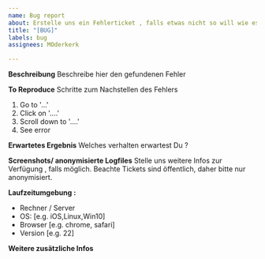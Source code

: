 ```yaml
---
name: Bug report
about: Erstelle uns ein Fehlerticket , falls etwas nicht so will wie es soll
title: "[BUG]"
labels: bug
assignees: MOderkerk

---
```


**Beschreibung**
Beschreibe hier den gefundenen Fehler

**To Reproduce**
Schritte zum Nachstellen des Fehlers
1. Go to '...'
2. Click on '....'
3. Scroll down to '....'
4. See error

**Erwartetes Ergebnis**
Welches verhalten erwartest Du ?

**Screenshots/ anonymisierte Logfiles**
Stelle uns weitere Infos zur Verfügung , falls möglich.
Beachte Tickets sind öffentlich, daher bitte nur anonymisiert.

**Laufzeitumgebung :**
-  Rechner / Server
 - OS: [e.g. iOS,Linux,Win10]
 - Browser [e.g. chrome, safari]
 - Version [e.g. 22]

**Weitere zusätzliche Infos**
